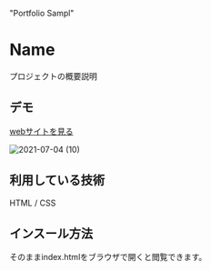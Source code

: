 "Portfolio Sampl" 

Name
====

プロジェクトの概要説明

## デモ
[webサイトを見る](https://techis-jp-portfolio-sample0.herokuapp.com/)

![2021-07-04 (10)](https://user-images.githubusercontent.com/86019668/124374488-a5efcb80-dcd6-11eb-91b6-85d647be8500.png)

## 利用している技術
HTML / CSS

## インスール方法
そのままindex.htmlをブラウザで開くと閲覧できます。


